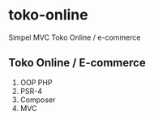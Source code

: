 # toko-online
Simpel MVC Toko Online / e-commerce

## Toko Online /  E-commerce

1. OOP PHP
2. PSR-4
3. Composer
4. MVC 
